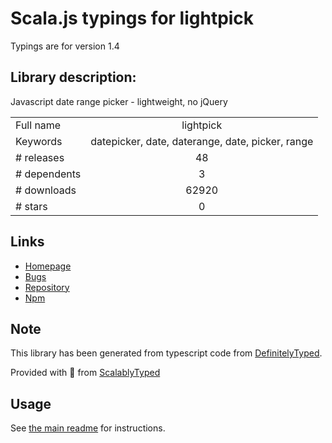
# Scala.js typings for lightpick

Typings are for version 1.4

## Library description:
Javascript date range picker - lightweight, no jQuery

|                    |                 |
| ------------------ | :-------------: |
| Full name          | lightpick |
| Keywords           | datepicker, date, daterange, date, picker, range |
| # releases         | 48 |
| # dependents       | 3 |
| # downloads        | 62920 |
| # stars            | 0 |

## Links
- [Homepage](https://github.com/wakirin/lightpick#readme)
- [Bugs](https://github.com/wakirin/lightpick/issues)
- [Repository](https://github.com/wakirin/lightpick)
- [Npm](https://www.npmjs.com/package/lightpick)
    


## Note
This library has been generated from typescript code from [DefinitelyTyped](https://definitelytyped.org).

Provided with :purple_heart: from [ScalablyTyped](https://github.com/oyvindberg/ScalablyTyped)

## Usage
See [the main readme](../../readme.md) for instructions.


